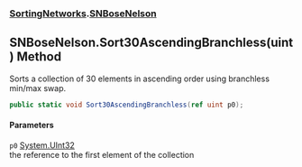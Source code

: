 ### [SortingNetworks](SortingNetworks.md 'SortingNetworks').[SNBoseNelson](SortingNetworks_SNBoseNelson.md 'SortingNetworks.SNBoseNelson')
## SNBoseNelson.Sort30AscendingBranchless(uint) Method
Sorts a collection of 30 elements in ascending order using branchless min/max swap.  
```csharp
public static void Sort30AscendingBranchless(ref uint p0);
```
#### Parameters
<a name='SortingNetworks_SNBoseNelson_Sort30AscendingBranchless(uint)_p0'></a>
`p0` [System.UInt32](https://docs.microsoft.com/en-us/dotnet/api/System.UInt32 'System.UInt32')  
the reference to the first element of the collection
  
